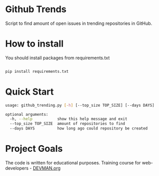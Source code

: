 # Github Trends

Script to find amount of open issues in trending repositories in GitHub.

# How to install

You should install packages from requirements.txt

```bash

pip install requirements.txt

```

# Quick Start

```bash
usage: github_trending.py [-h] [--top_size TOP_SIZE] [--days DAYS]

optional arguments:
  -h, --help           show this help message and exit
  --top_size TOP_SIZE  amount of repositories to find
  --days DAYS          how long ago could repository be created
```


# Project Goals

The code is written for educational purposes. Training course for web-developers - [DEVMAN.org](https://devman.org)
